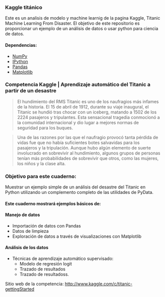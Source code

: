 ### Kaggle titánico
Este es un analisis de modelo y machine learnig de la pagina Kaggle, Titanic Machine Learning From Disaster. El objetivo de este repositorio es proporcionar un ejemplo de un análisis de datos o usar python para ciencia de datos.

#### Dependencias:
* [NumPy](http://www.numpy.org/)
* [IPython](http://ipython.org/)
* [Pandas](http://pandas.pydata.org/)
* [Matplotlib](http://matplotlib.org/)


### Competencia Kaggle | Aprendizaje automático del Titanic a partir de un desastre

>El hundimiento del RMS Titanic es uno de los naufragios más infames de la historia. El 15 de abril de 1912, durante su viaje inaugural, el Titanic se hundió tras chocar con un iceberg, matando a 1502 de los 2224 pasajeros y tripulantes. Esta sensacional tragedia conmocionó a la comunidad internacional y dio lugar a mejores normas de seguridad para los buques.

>Una de las razones por las que el naufragio provocó tanta pérdida de vidas fue que no había suficientes botes salvavidas para los pasajeros y la tripulación. Aunque hubo algún elemento de suerte involucrado en sobrevivir al hundimiento, algunos grupos de personas tenían más probabilidades de sobrevivir que otros, como las mujeres, los niños y la clase alta.



### Objetivo para este cuaderno:
Muestrar un ejemplo simple de un análisis del desastre del Titanic en Python utilizando un complemento completo de las utilidades de PyData.

#### Este cuaderno mostrará ejemplos básicos de:
#### Manejo de datos
* Importación de datos con Pandas
* Datos de limpieza
* Exploración de datos a través de visualizaciones con Matplotlib

#### Análisis de los datos
* Técnicas de aprendizaje automático supervisado:
    + Modelo de regresión logit
    + Trazado de resultados
    + Trazado de resultadoss.

Sitio web de la competencia: http://www.kaggle.com/c/titanic-gettingStarted

